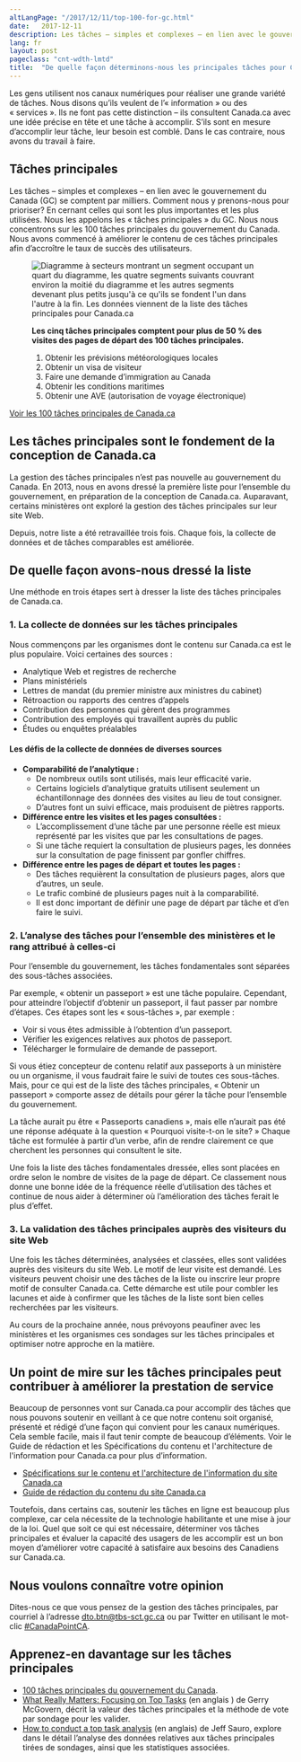 ```yaml
---
altLangPage: "/2017/12/11/top-100-for-gc.html"
date:   2017-12-11
description: Les tâches – simples et complexes – en lien avec le gouvernement du Canada (GC) se comptent par milliers. Comment nous y prenons-nous pour prioriser?
lang: fr
layout: post
pageclass: "cnt-wdth-lmtd"
title:  "De quelle façon déterminons-nous les principales tâches pour Canada.ca"
---
```


Les gens utilisent nos canaux numériques pour réaliser une grande variété de tâches. Nous disons qu’ils veulent de l’«&nbsp;information&nbsp;» ou des «&nbsp;services&nbsp;». Ils ne font pas cette distinction – ils consultent Canada.ca avec une idée précise en tête et une tâche à accomplir. S’ils sont en mesure d’accomplir leur tâche, leur besoin est comblé. Dans le cas contraire, nous avons du travail à faire.

## Tâches principales

Les tâches – simples et complexes – en lien avec le gouvernement du Canada (GC) se comptent par milliers. Comment nous y prenons-nous pour prioriser? En cernant celles qui sont les plus importantes et les plus utilisées. Nous les appelons les «&nbsp;tâches principales&nbsp;» du GC. Nous nous concentrons sur les 100 tâches principales du gouvernement du Canada. Nous avons commencé à améliorer le contenu de ces tâches principales afin d’accroître le taux de succès des utilisateurs.

<figure class="mrgn-tp-lg row">
	<div class="col-md-6">
		<div class="center-block">
			<img class="img-responsive center-block mrgn-bttm-lg" src="/images/top100piechart.png" alt="Diagramme à secteurs montrant un segment occupant un quart du diagramme, les quatre segments suivants couvrant environ la moitié du diagramme et les autres segments devenant plus petits jusqu'à ce qu'ils se fondent l'un dans l'autre à la fin. Les données viennent de la liste des tâches principales pour Canada.ca">
		</div>
	</div>
	<div class="col-md-6">
		<figcaption class="center-block" class="mrgn-tp-lg">
		<p><b>Les cinq tâches principales comptent pour plus de 50&nbsp;% des visites des pages de départ des 100 tâches principales.</b></p>
			<ol>
				<li>Obtenir les prévisions météorologiques locales</li>
				<li>Obtenir un visa de visiteur</li>
				<li>Faire une demande d’immigration au Canada</li>
				<li>Obtenir les conditions maritimes</li>
				<li>Obtenir une AVE (autorisation de voyage électronique)</li>
			</ol>
		</figcaption>
	</div>
</figure>

[Voir les 100 tâches principales de Canada.ca](https://www.canada.ca/fr/gouvernement/a-propos/taches-principales-pour-canada-ca.html)

## Les tâches principales sont le fondement de la conception de Canada.ca

La gestion des tâches principales n’est pas nouvelle au gouvernement du Canada. En 2013, nous en avons dressé la première liste pour l’ensemble du gouvernement, en préparation de la conception de Canada.ca. Auparavant, certains ministères ont exploré la gestion des tâches principales sur leur site Web.

Depuis, notre liste a été retravaillée trois fois. Chaque fois, la collecte de données et de tâches comparables est améliorée.

## De quelle façon avons-nous dressé la liste

Une méthode en trois étapes sert à dresser la liste des tâches principales de Canada.ca.

### 1. La collecte de données sur les tâches principales

Nous commençons par les organismes dont le contenu sur Canada.ca est le plus populaire. Voici certaines des sources&nbsp;:

* Analytique Web et registres de recherche
* Plans ministériels
* Lettres de mandat (du premier ministre aux ministres du cabinet)
* Rétroaction ou rapports des centres d’appels
* Contribution des personnes qui gèrent des programmes
* Contribution des employés qui travaillent auprès du public
* Études ou enquêtes préalables

#### Les défis de la collecte de données de diverses sources

* **Comparabilité de l’analytique&nbsp;:**
    * De nombreux outils sont utilisés, mais leur efficacité varie.
    * Certains logiciels d’analytique gratuits utilisent seulement un échantillonnage des données des visites au lieu de tout consigner.
    * D’autres font un suivi efficace, mais produisent de piètres rapports.
* **Différence entre les visites et les pages consultées&nbsp;:**
    * L’accomplissement d’une tâche par une personne réelle est mieux représenté par les visites que par les consultations de pages.
    * Si une tâche requiert la consultation de plusieurs pages, les données sur la consultation de page finissent par gonfler chiffres.
* **Différence entre les pages de départ et toutes les pages&nbsp;:**
    * Des tâches requièrent la consultation de plusieurs pages, alors que d’autres, un seule.
    * Le trafic combiné de plusieurs pages nuit à la comparabilité.
    * Il est donc important de définir une page de départ par tâche et d’en faire le suivi.

### 2. L’analyse des tâches pour l’ensemble des ministères et le rang attribué à celles-ci

Pour l’ensemble du gouvernement, les tâches fondamentales sont séparées des sous-tâches associées.

Par exemple, «&nbsp;obtenir un passeport&nbsp;» est une tâche populaire. Cependant, pour atteindre l’objectif d’obtenir un passeport, il faut passer par nombre d’étapes. Ces étapes sont les «&nbsp;sous-tâches&nbsp;», par exemple&nbsp;:

* Voir si vous êtes admissible à l’obtention d’un passeport.
* Vérifier les exigences relatives aux photos de passeport.
* Télécharger le formulaire de demande de passeport.

Si vous étiez concepteur de contenu relatif aux passeports à un ministère ou un organisme, il vous faudrait faire le suivi de toutes ces sous-tâches. Mais, pour ce qui est de la liste des tâches principales, «&nbsp;Obtenir un passeport&nbsp;» comporte assez de détails pour gérer la tâche pour l’ensemble du gouvernement.

La tâche aurait pu être «&nbsp;Passeports canadiens&nbsp;», mais elle n’aurait pas été une réponse adéquate à la question «&nbsp;Pourquoi visite-t-on le site?&nbsp;» Chaque tâche est formulée à partir d’un verbe, afin de rendre clairement ce que cherchent les personnes qui consultent le site.

Une fois la liste des tâches fondamentales dressée, elles sont placées en ordre selon le nombre de visites de la page de départ. Ce classement nous donne une bonne idée de la fréquence réelle d’utilisation des tâches et continue de nous aider à déterminer où l’amélioration des tâches ferait le plus d’effet.

### 3. La validation des tâches principales auprès des visiteurs du site Web

Une fois les tâches déterminées, analysées et classées, elles sont validées auprès des visiteurs du site Web. Le motif de leur visite est demandé. Les visiteurs peuvent choisir une des tâches de la liste ou inscrire leur propre motif de consulter Canada.ca. Cette démarche est utile pour combler les lacunes et aide à confirmer que les tâches de la liste sont bien celles recherchées par les visiteurs.

Au cours de la prochaine année, nous prévoyons peaufiner avec les ministères et les organismes ces sondages sur les tâches principales et optimiser notre approche en la matière.

## Un point de mire sur les tâches principales peut contribuer à améliorer la prestation de service

Beaucoup de personnes vont sur Canada.ca pour accomplir des tâches que nous pouvons soutenir en veillant à ce que notre contenu soit organisé, présenté et rédigé d’une façon qui convient pour les canaux numériques. Cela semble facile, mais il faut tenir compte de beaucoup d’éléments. Voir le Guide de rédaction et les Spécifications du contenu et l'architecture de l'information pour Canada.ca pour plus d’information.

* [Spécifications sur le contenu et l'architecture de l'information du site Canada.ca](https://www.canada.ca/fr/secretariat-conseil-tresor/services/communications-gouvernementales/specifications-contenu-architecture-information-canada.html)
* [Guide de rédaction du contenu du site Canada.ca](https://www.canada.ca/fr/secretariat-conseil-tresor/services/communications-gouvernementales/guide-redaction-contenu-canada.html)

Toutefois, dans certains cas, soutenir les tâches en ligne est beaucoup plus complexe, car cela nécessite de la technologie habilitante et une mise à jour de la loi. Quel que soit ce qui est nécessaire, déterminer vos tâches principales et évaluer la capacité des usagers de les accomplir est un bon moyen d’améliorer votre capacité à satisfaire aux besoins des Canadiens sur Canada.ca.

## Nous voulons connaître votre opinion

Dites-nous ce que vous pensez de la gestion des tâches principales, par courriel à l’adresse [dto.btn@tbs-sct.gc.ca](mailto:dto.btn@tbs-sct.gc.ca) ou par Twitter en utilisant le mot-clic [#CanadaPointCA](https://twitter.com/search?q=%23CanadaPointCA).

## Apprenez-en davantage sur les tâches principales

* [100 tâches principales du gouvernement du Canada](https://www.canada.ca/fr/gouvernement/a-propos/taches-principales-pour-canada-ca.html).
* [What Really Matters: Focusing on Top Tasks](https://alistapart.com/article/what-really-matters-focusing-on-top-tasks) (en anglais ) de Gerry McGovern, décrit la valeur des tâches principales et la méthode de vote par sondage pour les valider.
* [How to conduct a top task analysis](https://measuringu.com/top-tasks/) (en anglais) de Jeff Sauro, explore dans le détail l’analyse des données relatives aux tâches principales tirées de sondages, ainsi que les statistiques associées.
